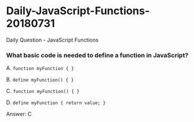 # Daily-JavaScript-Functions-20180731
Daily Question - JavaScript Functions

### What basic code is needed to define a function in JavaScript?
A. ```function myFunction { }```

B. ```define myFunction() { }```

C. ```function myFunction() { }```

D. ```define myFunction { return value; }```





Answer: C
